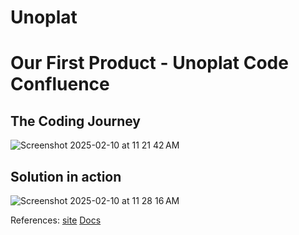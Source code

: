# Unoplat

# Our First Product - Unoplat Code Confluence

## The Coding Journey 

![Screenshot 2025-02-10 at 11 21 42 AM](https://github.com/user-attachments/assets/a25e3eaf-a87c-41e8-8f7d-1f516588e607)

## Solution in action

![Screenshot 2025-02-10 at 11 28 16 AM](https://github.com/user-attachments/assets/a6416493-ddf3-4bc0-bfa5-8bd20c956740)

References: 
[site](https://www.unoplat.io)
[Docs](https://docs.unoplat.io) 


